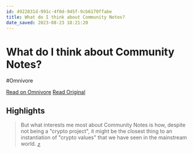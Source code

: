 ```yaml
---
id: 4922831d-991c-4f0d-945f-9cb6170ffabe
title: What do I think about Community Notes?
date_saved: 2023-08-23 18:21:20
---
```


# What do I think about Community Notes?
#Omnivore

[Read on Omnivore](https://omnivore.app/me/what-do-i-think-about-community-notes-18a247ce935)
[Read Original](https://vitalik.ca/general/2023/08/16/communitynotes.html)

## Highlights

> But what interests me most about Community Notes is how, despite not being a "crypto project", it might be the closest thing to an instantiation of "crypto values" that we have seen in the mainstream world. [⤴️](https://omnivore.app/me/what-do-i-think-about-community-notes-18a247ce935#767e3ebb-4db2-4e76-a363-39b5fbf5a6ac) 

